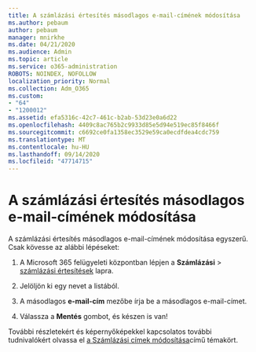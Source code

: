 ```yaml
---
title: A számlázási értesítés másodlagos e-mail-címének módosítása
ms.author: pebaum
author: pebaum
manager: mnirkhe
ms.date: 04/21/2020
ms.audience: Admin
ms.topic: article
ms.service: o365-administration
ROBOTS: NOINDEX, NOFOLLOW
localization_priority: Normal
ms.collection: Adm_O365
ms.custom:
- "64"
- "1200012"
ms.assetid: efa5316c-42c7-461c-b2ab-53d23e0a6d22
ms.openlocfilehash: 4409c8ac765b2c9933d85e5d94e519ec85f8466f
ms.sourcegitcommit: c6692ce0fa1358ec3529e59ca0ecdfdea4cdc759
ms.translationtype: MT
ms.contentlocale: hu-HU
ms.lasthandoff: 09/14/2020
ms.locfileid: "47714715"
---
```

# <a name="change-the-alternate-email-address-for-billing-notification"></a>A számlázási értesítés másodlagos e-mail-címének módosítása

A számlázási értesítés másodlagos e-mail-címének módosítása egyszerű. Csak kövesse az alábbi lépéseket:
  
1. A Microsoft 365 felügyeleti központban lépjen a **Számlázási** \> [számlázási értesítések](https://go.microsoft.com/fwlink/p/?linkid=853212) lapra.  

2. Jelöljön ki egy nevet a listából.

3. A másodlagos **e-mail-cím** mezőbe írja be a másodlagos e-mail-címet.

4. Válassza a **Mentés** gombot, és készen is van!

További részletekért és képernyőképekkel kapcsolatos további tudnivalókért olvassa el [a Számlázási címek módosítása](https://docs.microsoft.com/microsoft-365/commerce/billing-and-payments/change-your-billing-addresses)című témakört.
  